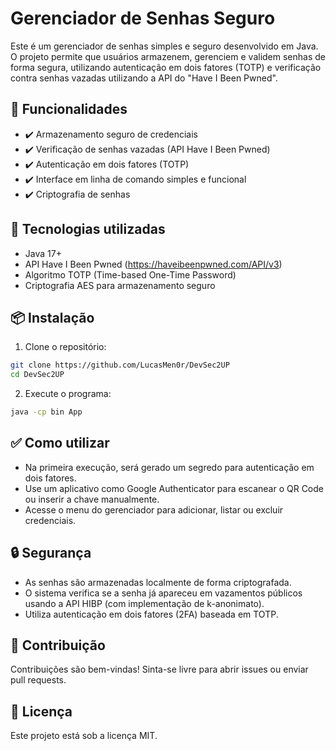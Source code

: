 # Gerenciador de Senhas Seguro

Este é um gerenciador de senhas simples e seguro desenvolvido em Java. O projeto permite que usuários armazenem, gerenciem e validem senhas de forma segura, utilizando autenticação em dois fatores (TOTP) e verificação contra senhas vazadas utilizando a API do "Have I Been Pwned".

## 🚀 Funcionalidades

- ✔️ Armazenamento seguro de credenciais  
- ✔️ Verificação de senhas vazadas (API Have I Been Pwned)  
- ✔️ Autenticação em dois fatores (TOTP)  
- ✔️ Interface em linha de comando simples e funcional  
- ✔️ Criptografia de senhas  

## 🔧 Tecnologias utilizadas

- Java 17+  
- API Have I Been Pwned (https://haveibeenpwned.com/API/v3)  
- Algoritmo TOTP (Time-based One-Time Password)  
- Criptografia AES para armazenamento seguro  

## 📦 Instalação

1. Clone o repositório:

```bash
git clone https://github.com/LucasMen0r/DevSec2UP
cd DevSec2UP
```

2. Execute o programa:

```bash
java -cp bin App
```

## ✅ Como utilizar

- Na primeira execução, será gerado um segredo para autenticação em dois fatores.  
- Use um aplicativo como Google Authenticator para escanear o QR Code ou inserir a chave manualmente.  
- Acesse o menu do gerenciador para adicionar, listar ou excluir credenciais.  

## 🔒 Segurança

- As senhas são armazenadas localmente de forma criptografada.  
- O sistema verifica se a senha já apareceu em vazamentos públicos usando a API HIBP (com implementação de k-anonimato).  
- Utiliza autenticação em dois fatores (2FA) baseada em TOTP.  

## 🤝 Contribuição

Contribuições são bem-vindas! Sinta-se livre para abrir issues ou enviar pull requests.

## 📝 Licença

Este projeto está sob a licença MIT.
